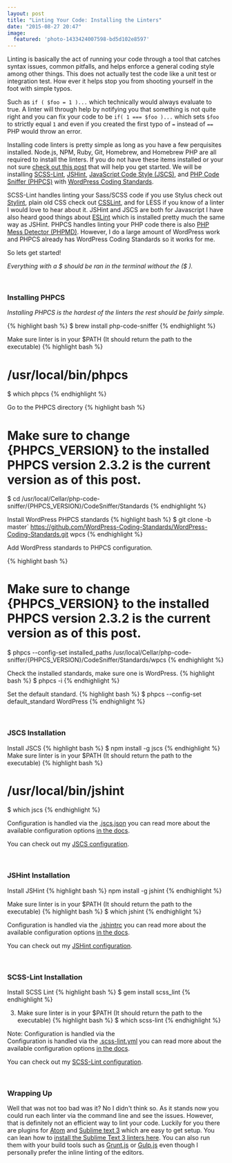 ```yaml
---
layout: post
title: "Linting Your Code: Installing the Linters"
date: "2015-08-27 20:47"
image:
  featured: 'photo-1433424007598-bd5d102e8597'
---
```

Linting is basically the act of running your code through a tool that catches syntax issues, common pitfalls, and helps enforce a general coding style among other things. This does not actually test the code like a unit test or integration test. How ever it helps stop you from shooting yourself in the foot with simple typos.

Such as `if ( $foo = 1 )...` which technically would always evaluate to true. A linter will through help by notifying you that something is not quite right and you can fix your code to be `if( 1 === $foo )...`  which sets `$foo` to strictly equal `1` and even if you created the first typo of `=` instead of `==` PHP would throw an error.

Installing code linters is pretty simple as long as you have a few perquisites installed. Node.js, NPM, Ruby, Git, Homebrew, and Homebrew PHP are all required to install the linters. If you do not have these items installed or your not sure [check out this post](/2015/08/26/base-environment-setup/) that will help you get started. We will be installing [SCSS-Lint](https://github.com/brigade/scss-lint), [JSHint](http://jshint.com/), [JavaScript Code Style (JSCS)](http://jscs.info/), and [PHP Code Sniffer (PHPCS)](https://github.com/squizlabs/PHP_CodeSniffer) with [WordPress Coding Standards](https://github.com/WordPress-Coding-Standards/WordPress-Coding-Standards).

SCSS-Lint handles linting your Sass/SCSS code if you use Stylus check out [Stylint](https://www.npmjs.com/package/stylint), plain old CSS check out [CSSLint](http://csslint.net/), and for LESS if you know of a linter I would love to hear about it. JSHint and JSCS are both for Javascript I have also heard good things about [ESLint](http://eslint.org/) which is installed pretty much the same way as JSHint. PHPCS handles linting your PHP code there is also [PHP Mess Detector (PHPMD)](http://phpmd.org/). However, I do a large amount of WordPress work and PHPCS already has WordPress Coding Standards so it works for me.

So lets get started!

 *Everything with a $ should be ran in the terminal without the ($ ).*

<br>

### Installing PHPCS

*Installing PHPCS is the hardest of the linters the rest should be fairly simple.*

{% highlight bash %}
$ brew install php-code-sniffer
{% endhighlight %}

Make sure linter is in your $PATH (It should return the path to the executable)
{% highlight bash %}
# /usr/local/bin/phpcs
$ which phpcs
{% endhighlight %}

Go to the PHPCS directory
{% highlight bash %}
# Make sure to change {PHPCS_VERSION} to the installed PHPCS version 2.3.2 is the current version as of this post.
$ cd /usr/local/Cellar/php-code-sniffer/{PHPCS_VERSION}/CodeSniffer/Standards
{% endhighlight %}

Install WordPress PHPCS standards
{% highlight bash %}
$ git clone -b master` https://github.com/WordPress-Coding-Standards/WordPress-Coding-Standards.git wpcs
{% endhighlight %}

Add WordPress standards to PHPCS configuration.  

{% highlight bash %}
# Make sure to change {PHPCS_VERSION} to the installed PHPCS version 2.3.2 is the current version as of this post.
$ phpcs --config-set installed_paths /usr/local/Cellar/php-code-sniffer/{PHPCS_VERSION}/CodeSniffer/Standards/wpcs
{% endhighlight %}

Check the installed standards, make sure one is WordPress.
{% highlight bash %}
$ phpcs -i
{% endhighlight %}

Set the default standard.
{% highlight bash %}
$ phpcs --config-set default_standard WordPress
{% endhighlight %}

<br>


### JSCS Installation
Install JSCS
{% highlight bash %}
$ npm install -g jscs
{% endhighlight %}
Make sure linter is in your $PATH (It should return the path to the executable)
{% highlight bash %}
# /usr/local/bin/jshint
$ which jscs
{% endhighlight %}

Configuration is handled via the [.jscs.json](http://jscs.info/overview.html#-config-c) you can read more about the available configuration options [in the docs](http://jscs.info/rules.html).

You can check out my [JSCS configuration](https://github.com/DHolloran/linter-examples/blob/master/.jscs.json).

<br>


### JSHint Installation
Install JSHint
{% highlight bash %}
npm install -g jshint
{% endhighlight %}

Make sure linter is in your $PATH (It should return the path to the executable)
{% highlight bash %}
$ which jshint
{% endhighlight %}

Configuration is handled via the [.jshintrc](http://jshint.com/docs/) you can read more about the available configuration options [in the docs](http://jshint.com/docs/options/).

You can check out my [JSHint configuration](https://github.com/DHolloran/linter-examples/blob/master/.jshintrc).

<br>

### SCSS-Lint Installation
Install SCSS Lint
{% highlight bash %}
$ gem install scss_lint
{% endhighlight %}

3. Make sure linter is in your $PATH (It should return the path to the executable)
{% highlight bash %}
$ which scss-lint
{% endhighlight %}

Note: Configuration is handled via the  
Configuration is handled via the [.scss-lint.yml](https://github.com/brigade/scss-lint#configuration) you can read more about the available configuration options [in the docs](https://github.com/brigade/scss-lint/blob/master/lib/scss_lint/linter/README.md).

You can check out my [SCSS-Lint configuration](https://github.com/DHolloran/linter-examples/blob/master/.scss-lint.yml).

<br>

### Wrapping Up
Well that was not too bad was it? No I didn't think so. As it stands now you could run each linter via the command line and see the issues. However, that is definitely not an efficient way to lint your code. Luckily for you there are plugins for [Atom](https://atom.io/) and [Sublime text 3](http://www.sublimetext.com/3) which are easy to get setup. You can lean how to [install the Sublime Text 3 linters here](/2015/08/30/installing-linters-sublime-text-3/). You can also run them with your build tools such as [Grunt.js](http://gruntjs.com/) or [Gulp.js](http://gulpjs.com/) even though I personally prefer the inline linting of the editors.